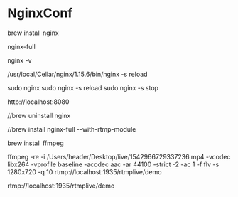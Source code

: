 # NginxConf


brew install nginx

nginx-full

nginx -v

/usr/local/Cellar/nginx/1.15.6/bin/nginx -s reload


sudo nginx
sudo nginx -s reload
sudo nginx -s stop

http://localhost:8080

//brew uninstall nginx

//brew install nginx-full --with-rtmp-module

brew install ffmpeg

ffmpeg -re -i /Users/header/Desktop/live/1542966729337236.mp4 -vcodec libx264 -vprofile baseline -acodec aac -ar 44100 -strict -2 -ac 1 -f flv -s 1280x720 -q 10 rtmp://localhost:1935/rtmplive/demo


rtmp://localhost:1935/rtmplive/demo
